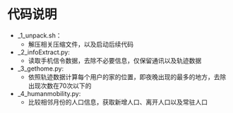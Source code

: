 代码说明
==========
* _1_unpack.sh：
  * 解压相关压缩文件，以及启动后续代码
* _2_infoExtract.py:
  * 读取手机信令数据，去除不必要信息，仅保留通讯以及轨迹数据
* _3_gethome.py:
  * 依照轨迹数据计算每个用户的家的位置，即夜晚出现的最多的地方，去除出现次数在70次以下的
* _4_humanmobility.py:
  * 比较相邻月份的人口信息，获取新增人口、离开人口以及常驻人口

